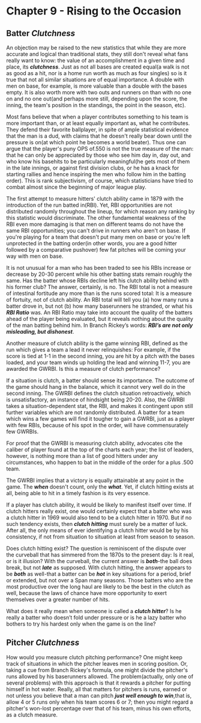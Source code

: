 # Chapter 9 - Rising to the Occasion

## Batter ***Clutchness***

An objection may be raised to the new statistics that while they are more accurate and logical than traditional stats, they still don't reveal what fans really want to know: the value of an accomplishment in a given time and place, its ***clutchness***. Just as not all bases are created equal(a walk is not as good as a hit, nor is a home run worth as much as four singles) so is it true that not all similar situations are of equal importance. A double with men on base, for example, is more valuable than a double with the bases empty. It is also worth more with two outs and runners on than with no one on and no one out(and perhaps more still, depending upon the score, the inning, the team's position in the standings, the point in the season, etc).

Most fans believe that when a player contributes something to his team is more important than, or at least equally important as, what he contributes. They defend their favorite ballplayer, in spite of ample statistical evidence that the man is a dud, with claims that he doesn't really bear down until the pressure is on(at which point he becomes a world beater). Thus one can argue that the player's puny OPS of.550 is not the true measure of the man: that he can only be appreciated by those who see him day in, day out, and who know his basehits to be particularly meaningful(he gets most of them in the late innings, or against first division clubs, or he has a knack for starting rallies and hence inspiring the men who follow him in the batting order). This is rank subjectivism, of course, which statisticians have tried to combat almost since the beginning of major league play.

The first attempt to measure hitters' clutch ability came in 1879 with the introduction of the run batted in(RBI). Yet, RBI opportunities are not distributed randomly throughout the lineup, for which reason any ranking by this statistic would discriminate. The other fundamental weakness of the RBI even more damaging is that men on different teams do not have the same RBI opportunities; you can't drive in runners who aren't on base. If you're playing for a team that doesn't put many men on base or you're left unprotected in the batting order(in other words, you are a good hitter followed by a comparative pushover) few fat pitches will be coming your way with men on base.

It is not unusual for a man who has been traded to see his RBIs increase or decrease by 20-30 percent while his other batting stats remain roughly the same. Has the batter whose RBIs decline left his clutch ability behind with his former club? The answer, certainly, is no. The RBI total is not a measure of intestinal fortitude any more than is the runs scored total: It is a measure of fortuity, not of clutch ability. An RBI total will tell you (a) how many runs a batter drove in, but not (b) how many baserunners he stranded, or what his ***RBI Ratio*** was. An RBI Ratio may take into account the quality of the batters ahead of the player being evaluated, but it reveals nothing about the quality of the man batting behind him. In Branch Rickey’s words: ***RBI’s are not only misleading, but dishonest***.

Another measure of clutch ability is the game winning RBI, defined as the run which gives a team a lead it never relinquishes: For example, if the score is tied at 1-1 in the second inning, you are hit by a pitch with the bases loaded, and your team winds up holding the lead and winning 11-7, you are awarded the GWRBI. Is this a measure of clutch performance?

If a situation is clutch, a batter should sense its importance. The outcome of the game should hang in the balance, which it cannot very well do in the second inning. The GWRBI defines the clutch situation retroactively, which is unsatisfactory, an instance of hindsight being 20-20. Also, the GWRBI takes a situation-dependent stat, the RBI, and makes it contingent upon still further variables which are not randomly distributed. A batter for a team which wins a few games will find it tougher to gain a GWRBI, just as a player with few RBIs, because of his spot in the order, will have commensurately few GWRBIs.

For proof that the GWRBI is measuring clutch ability, advocates cite the caliber of player found at the top of the charts each year; the list of leaders, however, is nothing more than a list of good hitters under any circumstances, who happen to bat in the middle of the order for a plus .500 team.

The GWRBI implies that a victory is equally attainable at any point in the game. The ***when*** doesn't count, only the ***what***. Yet, if clutch hitting exists at all, being able to hit in a timely fashion is its very essence.

If a player has clutch ability, it would be likely to manifest itself over time. If clutch hitters really exist, one would certainly expect that a batter who was a clutch hitter in 1969 would also tend to be a clutch hitter in 1970. But if no such tendency exists, then ***clutch hitting*** must surely be a matter of luck. After all, the only means of ever identifying a clutch hitter would be by his consistency, if not from situation to situation at least from season to season.

Does clutch hitting exist? The question is reminiscent of the dispute over the curveball that has simmered from the 1870s to the present day: Is it real, or is it illusion? With the curveball, the current answer is ***both***-the ball does break, but not ***late*** as supposed. With clutch hitting, the answer appears to be ***both*** as well-that a batter can be ***hot*** in key situations for a period, brief or extended, but not over a Span many seasons. Those batters who are the most productive over the long haul are likely to be the best in the clutch as well, because the laws of chance have more opportunity to exert themselves over a greater number of hits.

What does it really mean when someone is called a ***clutch hitter***? Is he really a batter who doesn’t fold under pressure or is he a lazy batter who bothers to try his hardest only when the game is on the line?

## Pitcher ***Clutchness***

How would you measure clutch pitching performance? One might keep track of situations in which the pitcher leaves men in scoring position. Or, taking a cue from Branch Rickey's formula, one might divide the pitcher's runs allowed by his baserunners allowed. The problem(actually, only one of several problems) with this approach is that it rewards a pitcher for putting himself in hot water. Really, all that matters for pitchers is runs, earned or not unless you believe that a man can pitch ***just well enough to win***,that is, allow 4 or 5 runs only when his team scores 6 or 7; then you might regard a pitcher's won-lost percentage over that of his team, minus his own efforts, as a clutch measure.
